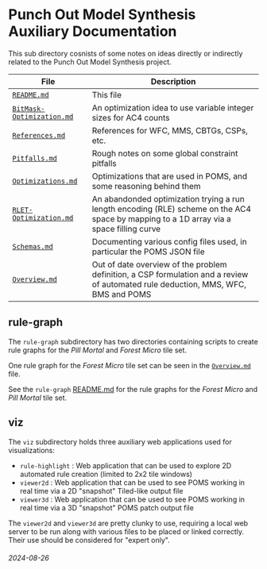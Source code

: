 Punch Out Model Synthesis Auxiliary Documentation
===

This sub directory cosnists of some notes on ideas directly or indirectly related
to the Punch Out Model Synthesis project.

| File | Description |
|---|---|
| [`README.md`](README.md) | This file |
| [`BitMask-Optimization.md`](BitMask-Optimization.md) | An optimization idea to use variable integer sizes for AC4 counts |
| [`References.md`](References.md)  |  References for WFC, MMS, CBTGs, CSPs, etc. |
| [`Pitfalls.md`](Pitfalls.md) | Rough notes on some global constraint pitfalls |
| [`Optimizations.md`](Optimizations.md) | Optimizations that are used in POMS, and some reasoning behind them |
| [`RLET-Optimization.md`](RLET-Optimization.md) | An abandonded optimization trying a run length encoding (RLE) scheme on the AC4 space by mapping to a 1D array via a space filling curve |
| [`Schemas.md`](Schemas.md) | Documenting various config files used, in particular the POMS JSON file |
| [`Overview.md`](Overview.md) | Out of date overview of the problem definition, a CSP formulation and a review of automated rule deduction, MMS, WFC, BMS and POMS |

rule-graph
---

The `rule-graph` subdirectory has two directories containing scripts to create rule graphs for the *Pill Mortal* and *Forest Micro* tile set.

One rule graph for the *Forest Micro* tile set can be seen in the [`Overview.md`](Overview.md) file.

See the `rule-graph` [README.md](rule-graph/README.md) for the rule graphs for the *Forest Micro* and *Pill Mortal* tile set.

viz
---

The `viz` subdirectory holds three auxiliary web applications used for visualizations:

* `rule-highlight` : Web application that can be used to explore 2D automated rule creation (limited to 2x2 tile windows)
* `viewer2d` : Web application that can be used to see POMS working in real time via a 2D "snapshot" Tiled-like output file
* `viewer3d` : Web application that can be used to see POMS working in real time via a 3D "snapshot" POMS patch output file

The `viewer2d` and `viewer3d` are pretty clunky to use, requiring a local web server to be run along with various files
to be placed or linked correctly.
Their use should be considered for "expert only".


###### 2024-08-26
